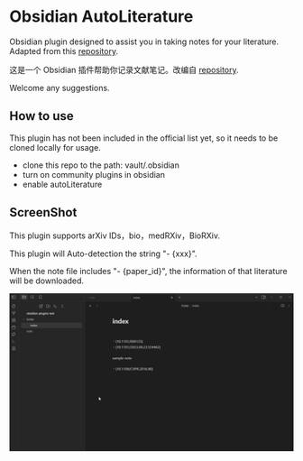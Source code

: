 # Obsidian AutoLiterature

Obsidian plugin designed to assist you in taking notes for your literature. Adapted from this [repository](https://github.com/wilmerwang/autoLiterature).

这是一个 Obsidian 插件帮助你记录文献笔记。改编自 [repository](https://github.com/wilmerwang/autoLiterature).

Welcome any suggestions.

## How to use

This plugin has not been included in the official list yet, so it needs to be cloned locally for usage.

- clone this repo to the path: vault/.obsidian
- turn on community plugins in obsidian
- enable autoLiterature

## ScreenShot

This plugin supports arXiv IDs，bio，medRXiv，BioRXiv.

This plugin will Auto-detection the string "- {xxx}".


When the note file includes "- {paper_id}", the information of that literature will be downloaded.

![](screenshot.gif)


